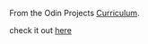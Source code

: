 From the Odin Projects [Curriculum](http://www.theodinproject.com/courses/web-development-101/lessons/javascript-and-jquery).

check it out [here](https://rnewton5.github.io/sketch-pad/)
